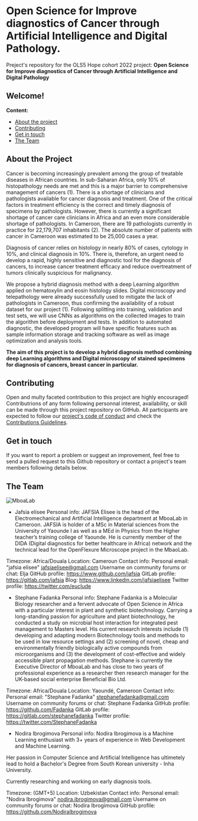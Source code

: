 # **Open Science for Improve diagnostics of Cancer through Artificial Intelligence and Digital Pathology.**
Preject's repository for the OLS5 Hope cohort 2022 project: **Open Science for Improve diagnostics of Cancer through Artificial Intelligence and Digital Pathology**
## Welcome!

**Content:**
- [About the project](#about-the-project)
- [Contributing](#contributing)
- [Get in touch](#get-in-touch)
- [The Team](#the-team)

## About the Project
Cancer is becoming increasingly prevalent among the group of treatable diseases in African countries. In sub-Saharan Africa, only 10% of histopathology needs are met and this is a major barrier to comprehensive management of cancers (1). There is a shortage of clinicians and pathologists available for cancer diagnosis and treatment. One of the critical factors in treatment efficiency is the correct and timely diagnosis of specimens by pathologists. However, there is currently a significant shortage of cancer care clinicians in Africa and an even more considerable shortage of pathologists. In Cameroon, there are 19 pathologists currently in practice for 22,179,707 inhabitants (2). The absolute number of patients with cancer in Cameroon was estimated to be 25,000 cases a year.

Diagnosis of cancer relies on histology in nearly 80% of cases, cytology in 10%, and clinical diagnosis in 10%. There is, therefore, an urgent need to develop a rapid, highly sensitive and diagnostic tool for the diagnosis of cancers, to increase cancer treatment efficacy and reduce overtreatment of tumors clinically suspicious for malignancy.

We propose a hybrid diagnosis method with a deep Learning algorithm applied on hematoxylin and eosin histology slides. Digital microscopy and telepathology were already successfully used to mitigate the lack of pathologists in Cameroon, thus confirming the availability of a robust dataset for our project (1). Following splitting into training, validation and test sets, we will use CNNs as algorithms on the collected images to train the algorithm before deployment and tests. In addition to automated diagnostic, the developed program will have specific features such as sample information storage and tracking software as well as image optimization and analysis tools. 

**The aim of this project is to develop a hybrid diagnosis method combining deep Learning algorithms and Digital microscopy of stained specimens for diagnosis of cancers, breast cancer in particular.**

## Contributing

Open and multy faceted contribution to this project are highly encouraged! Contributrions of any form following personnal interest, availability, or skill can be made through this project repository on GitHub. All participants are expected to follow our [project's code of conduct](https://github.com/Fadanka/Breast-Cancer-Diagnostics/blob/main/Code%20of%20Conduct.md) and check the [Contributions Guidelines](https://github.com/Fadanka/Breast-Cancer-Diagnostics/blob/main/CONTRIBUTING.md).

## Get in touch

If you want to report a problem or suggest an improvement, feel free to send a pulled request to this Github repository or contact a project's team members following details below.

## The Team
![MboaLab](https://avatars.githubusercontent.com/u/62905422?s=200&v=4)

- Jafsia elisee
Personal info:
JAFSIA Elisee is the head of the Electromechanical and Artificial Intelligence department at MboaLab in Cameroon. JAFSIA is holder of a MSc in Material sciences from the University of Yaounde I as well as a MEd in Physics from the Higher teacher’s training college of Yaounde. He is currently member of the DIDA (Digital diagnostics for better healthcare in Africa) network and the technical lead for the OpenFlexure Microscope project in the MbaoLab.

Timezone: Africa/Douala
Location: Cameroun
Contact info:
Personal email: "jafsia elisee" jafsiaelisee@gmail.com
Username on community forums or chat: Elja
GitHub profile: https://www.github.com/jafsia
GitLab profile: https://gitlab.com/jafsia
Blog: https://www.linkedin.com/jafsiaelisee
Twitter profile: https://twitter.com/euclude

- Stephane Fadanka
Personal info:
Stephane Fadanka is a Molecular Biology researcher and a fervent advocate of Open Science in Africa with a particular interest in plant and synthetic biotechnology. Carrying a long-standing passion for agriculture and plant biotechnology, he conducted a study on microbial host interaction for integrated pest management to Masters level. His current research interests include (1) developing and adapting modern Biotechnology tools and methods to be used in low resource settings and (2) screening of novel, cheap and environmentally friendly biologically active compounds from microorganisms and (3) the development of cost-effective and widely accessible plant propagation methods. Stephane is currently the Executive Director of MboaLab and has close to two years of professional experience as a researcher then research manager for the UK-based social enterprise Beneficial Bio Ltd.

Timezone: Africa/Douala
Location: Yaoundé, Cameroon
Contact info:
Personal email: "Stephane Fadanka" stephanefadanka@gmail.com
Username on community forums or chat: Stephane Fadanka
GitHub profile: https://github.com/Fadanka
GitLab profile: https://gitlab.com/stephanefadanka
Twitter profile: https://twitter.com/StephaneFadanka

- Nodira Ibrogimova
Personal info:
Nodira Ibrogimova is a Machine Learning enthusiast with 3+ years of experience in Web Development and Machine Learning.

Her passion in Computer Science and Artificial Intelligence has ultimetely lead to hold a Bachelor's Degree from South Korean university - Inha University.

Currently researching and working on early diagnosis tools.

Timezone: (GMT+5)
Location: Uzbekistan
Contact info:
Personal email: "Nodira Ibrogimova" nodira.ibrogimova@gmail.com
Username on community forums or chat: Nodira Ibrogimova
GitHub profile: https://github.com/NodiraIbrogimova
